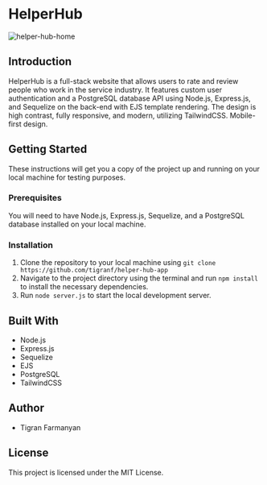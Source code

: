 # HelperHub

![helper-hub-home](https://user-images.githubusercontent.com/2569742/216800334-e0f0d649-bae2-4b0b-a262-b2eb8104eda6.png)

## Introduction
HelperHub is a full-stack website that allows users to rate and review people who work in the service industry. It features custom user authentication and a PostgreSQL database API using Node.js, Express.js, and Sequelize on the back-end with EJS template rendering. The design is high contrast, fully responsive, and modern, utilizing TailwindCSS. Mobile-first design.

## Getting Started
These instructions will get you a copy of the project up and running on your local machine for testing purposes.

### Prerequisites
You will need to have Node.js, Express.js, Sequelize, and a PostgreSQL database installed on your local machine.

### Installation
1. Clone the repository to your local machine using `git clone https://github.com/tigranf/helper-hub-app`
2. Navigate to the project directory using the terminal and run `npm install` to install the necessary dependencies.
3. Run `node server.js` to start the local development server.

## Built With
- Node.js
- Express.js
- Sequelize
- EJS
- PostgreSQL
- TailwindCSS

## Author
- Tigran Farmanyan

## License
This project is licensed under the MIT License.
